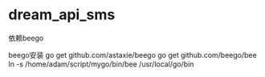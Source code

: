 # dream_api_sms
依赖beego

beego安装
go get github.com/astaxie/beego
go get github.com/beego/bee
ln -s /home/adam/script/mygo/bin/bee /usr/local/go/bin
